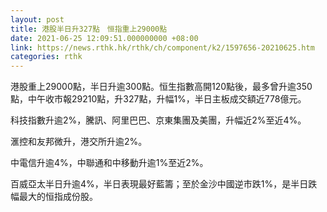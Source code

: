 ```yaml
---
layout: post
title: 港股半日升327點　恒指重上29000點
date: 2021-06-25 12:09:51.000000000 +08:00
link: https://news.rthk.hk/rthk/ch/component/k2/1597656-20210625.htm
categories: rthk
---
```


港股重上29000點，半日升逾300點。恒生指數高開120點後，最多曾升逾350點，中午收市報29210點，升327點，升幅1%，半日主板成交額近778億元。

科技指數升逾2%，騰訊、阿里巴巴、京東集團及美團，升幅近2%至近4%。

滙控和友邦微升，港交所升逾2%。

中電信升逾4%，中聯通和中移動升逾1%至近2%。

百威亞太半日升逾4%，半日表現最好藍籌；至於金沙中國逆市跌1%，是半日跌幅最大的恒指成份股。
